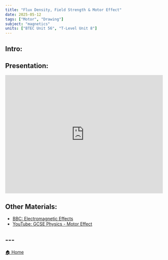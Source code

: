 ```yaml
---
title: "Flux Density, Field Strength & Motor Effect"
date: 2025-05-12
tags: ["Motor", "Drawing"]
subject: "magnetics"
units: ["BTEC Unit 56", "T-Level Unit 8"]
---
```


## Intro:

## Presentation:

<div style="position: relative; width: 100%; height: 0; padding-top: 75%;">
    <iframe src="https://EngineeringShare.github.io/engineering-hub/presentations/Electromagnetic Effects.pdf" 
        style="position: absolute; top: 0; left: 0; width: 100%; height: 100%; border: none;">
    </iframe>
</div>

## Other Materials:
* [BBC: Electromagnetic Effects](https://www.bbc.co.uk/bitesize/articles/z6yhcxs#zy43jfr)
* [YouTube: GCSE Physics - Motor Effect](https://youtu.be/ltpPhpi-CC4?si=BOjIK_J0ygNOmXjF)


## ---

<a href="https://engineeringshare.github.io/engineering-hub">🏠 Home</a>
